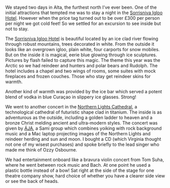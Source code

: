 We stayed two days in Alta, the furthest north I've ever been. One of the initial
attractions that tempted me was to stay a night in the
[Sorrisniva Igloo Hotel](https://sorrisniva.no/igloo-hotel). However
when the price tag turned out to be over &pound;300 per person per night we got cold
feet! So we settled for an excursion to see inside but not to stay.

The [Sorrisniva Igloo Hotel](https://sorrisniva.no/igloo-hotel) is beautiful located by an ice clad river flowing through
robust mountains, trees decorated in white. From the outside it looks like an overgrown igloo,
plain white, four carports for snow mobiles. But on the inside it is magical, eerie
blue glowing through ice sculptures. Pictures by flash failed to capture this magic.
The theme this year was the Arctic so we had reindeer and hunters and polar bears and
Rudolph. The hotel includes a chapel and two wings of rooms, some suites with mock
fireplaces and frozen couches. Those who stay get reindeer skins for warmth.

Another kind of warmth was provided by the ice bar which served a potent blend of vodka in
blue Cura&ccedil;ao in slippery ice glasses. Strong!

We went to another concert in the [Northern Lights Cathedral](http://www.nordlyskatedral.no/),
a technological cathedral of futuristic shape clad in titanium. The inside is as adventurous
as the outside, including a golden ladder to heaven and a bronze Christ melding ancient and ultra-modern
styles. The concert was given by [&Aacute;JA](https://www.facebook.com/page.aja), a Sami group which
combines yoiking with rock background music and a Mac laptop projecting images of
the Northern Lights and reindeer herding and sun and moon. I bought a CD (which Virginia
thought not one of my wisest purchases) and spoke briefly to the lead singer who made me think
of Ozzy Osbourne.

We had entertainment onboard like a bravura violin concert from Tom Suha, where he went
between rock music and Bach. At one point he used a plastic bottle instead of a bow! Sat right
at the side of the stage for one theatre company show, hard choice of whether you have
a clearer side view or see the back of heads.
